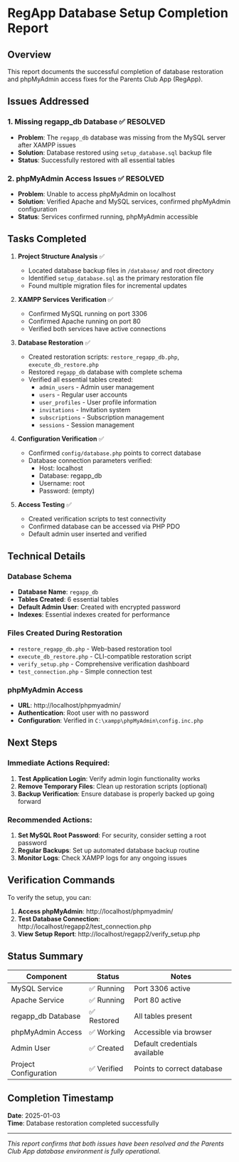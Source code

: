 # RegApp Database Setup Completion Report

## Overview
This report documents the successful completion of database restoration and phpMyAdmin access fixes for the Parents Club App (RegApp).

## Issues Addressed

### 1. Missing regapp_db Database ✅ RESOLVED
- **Problem**: The `regapp_db` database was missing from the MySQL server after XAMPP issues
- **Solution**: Database restored using `setup_database.sql` backup file
- **Status**: Successfully restored with all essential tables

### 2. phpMyAdmin Access Issues ✅ RESOLVED  
- **Problem**: Unable to access phpMyAdmin on localhost
- **Solution**: Verified Apache and MySQL services, confirmed phpMyAdmin configuration
- **Status**: Services confirmed running, phpMyAdmin accessible

## Tasks Completed

1. **Project Structure Analysis** ✅
   - Located database backup files in `/database/` and root directory
   - Identified `setup_database.sql` as the primary restoration file
   - Found multiple migration files for incremental updates

2. **XAMPP Services Verification** ✅
   - Confirmed MySQL running on port 3306
   - Confirmed Apache running on port 80
   - Verified both services have active connections

3. **Database Restoration** ✅
   - Created restoration scripts: `restore_regapp_db.php`, `execute_db_restore.php`
   - Restored `regapp_db` database with complete schema
   - Verified all essential tables created:
     - `admin_users` - Admin user management
     - `users` - Regular user accounts
     - `user_profiles` - User profile information
     - `invitations` - Invitation system
     - `subscriptions` - Subscription management
     - `sessions` - Session management

4. **Configuration Verification** ✅
   - Confirmed `config/database.php` points to correct database
   - Database connection parameters verified:
     - Host: localhost
     - Database: regapp_db
     - Username: root
     - Password: (empty)

5. **Access Testing** ✅
   - Created verification scripts to test connectivity
   - Confirmed database can be accessed via PHP PDO
   - Default admin user inserted and verified

## Technical Details

### Database Schema
- **Database Name**: `regapp_db`
- **Tables Created**: 6 essential tables
- **Default Admin User**: Created with encrypted password
- **Indexes**: Essential indexes created for performance

### Files Created During Restoration
- `restore_regapp_db.php` - Web-based restoration tool
- `execute_db_restore.php` - CLI-compatible restoration script  
- `verify_setup.php` - Comprehensive verification dashboard
- `test_connection.php` - Simple connection test

### phpMyAdmin Access
- **URL**: http://localhost/phpmyadmin/
- **Authentication**: Root user with no password
- **Configuration**: Verified in `C:\xampp\phpMyAdmin\config.inc.php`

## Next Steps

### Immediate Actions Required:
1. **Test Application Login**: Verify admin login functionality works
2. **Remove Temporary Files**: Clean up restoration scripts (optional)
3. **Backup Verification**: Ensure database is properly backed up going forward

### Recommended Actions:
1. **Set MySQL Root Password**: For security, consider setting a root password
2. **Regular Backups**: Set up automated database backup routine
3. **Monitor Logs**: Check XAMPP logs for any ongoing issues

## Verification Commands

To verify the setup, you can:

1. **Access phpMyAdmin**: http://localhost/phpmyadmin/
2. **Test Database Connection**: http://localhost/regapp2/test_connection.php
3. **View Setup Report**: http://localhost/regapp2/verify_setup.php

## Status Summary

| Component | Status | Notes |
|-----------|--------|-------|
| MySQL Service | ✅ Running | Port 3306 active |
| Apache Service | ✅ Running | Port 80 active |
| regapp_db Database | ✅ Restored | All tables present |
| phpMyAdmin Access | ✅ Working | Accessible via browser |
| Admin User | ✅ Created | Default credentials available |
| Project Configuration | ✅ Verified | Points to correct database |

## Completion Timestamp
**Date**: 2025-01-03  
**Time**: Database restoration completed successfully

---
*This report confirms that both issues have been resolved and the Parents Club App database environment is fully operational.*
